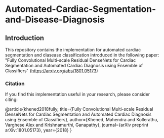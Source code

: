 # Automated-Cardiac-Segmentation-and-Disease-Diagnosis
## Introduction
This repository contains the implementation for automated cardiac segmentation and diasease classification introduced in the following paper: "Fully Convolutional Multi-scale Residual DenseNets for Cardiac Segmentation and Automated Cardiac Diagnosis using Ensemble of Classifiers" (https://arxiv.org/abs/1801.05173)

### Citation
If you find this implementation useful in your research, please consider citing:

@article{khened2018fully,
  title={Fully Convolutional Multi-scale Residual DenseNets for Cardiac Segmentation and Automated Cardiac Diagnosis using Ensemble of Classifiers},
  author={Khened, Mahendra and Kollerathu, Varghese Alex and Krishnamurthi, Ganapathy},
  journal={arXiv preprint arXiv:1801.05173},
  year={2018}
}
